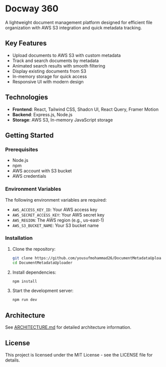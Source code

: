 # Docway 360

A lightweight document management platform designed for efficient file organization with AWS S3 integration and quick metadata tracking.

## Key Features

- Upload documents to AWS S3 with custom metadata
- Track and search documents by metadata
- Animated search results with smooth filtering
- Display existing documents from S3
- In-memory storage for quick access
- Responsive UI with modern design

## Technologies

- **Frontend**: React, Tailwind CSS, Shadcn UI, React Query, Framer Motion
- **Backend**: Express.js, Node.js
- **Storage**: AWS S3, In-memory JavaScript storage

## Getting Started

### Prerequisites

- Node.js
- npm
- AWS account with S3 bucket
- AWS credentials

### Environment Variables

The following environment variables are required:

- `AWS_ACCESS_KEY_ID`: Your AWS access key
- `AWS_SECRET_ACCESS_KEY`: Your AWS secret key
- `AWS_REGION`: The AWS region (e.g., us-east-1)
- `AWS_S3_BUCKET_NAME`: Your S3 bucket name

### Installation

1. Clone the repository:
   ```bash
   git clone https://github.com/yousufmohammad26/DocumentMetadataUploader.git
   cd DocumentMetadataUploader
   ```

2. Install dependencies:
   ```bash
   npm install
   ```

3. Start the development server:
   ```bash
   npm run dev
   ```

## Architecture

See [ARCHITECTURE.md](ARCHITECTURE.md) for detailed architecture information.

## License

This project is licensed under the MIT License - see the LICENSE file for details.